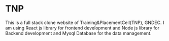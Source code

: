 # TNP
 This is a full stack clone website of Training&PlacementCell(TNP), GNDEC. I am using  React js library for frontend development and Node js library for Backend development and Mysql Database for the data management.  

